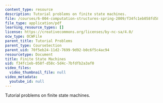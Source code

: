 ```yaml
---
content_type: resource
description: Tutorial problems on finite state machines.
file: /courses/6-004-computation-structures-spring-2009/f34fc1eb058fd58c5d4c7bfdfb2a3af0_MIT6_004s09_tutor07.pdf
file_type: application/pdf
learning_resource_types: []
license: https://creativecommons.org/licenses/by-nc-sa/4.0/
ocw_type: OCWFile
parent_title: Tutorial Problems
parent_type: CourseSection
parent_uid: 70f5eb24-11d2-7699-9d92-b0c6f5c4ac94
resourcetype: Document
title: Finite State Machines
uid: f34fc1eb-058f-d58c-5d4c-7bfdfb2a3af0
video_files:
  video_thumbnail_file: null
video_metadata:
  youtube_id: null
---
```

Tutorial problems on finite state machines.
